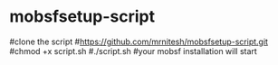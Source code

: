 # mobsfsetup-script
#clone the script
#https://github.com/mrnitesh/mobsfsetup-script.git
#chmod +x script.sh
#./script.sh
#your mobsf installation will start 
